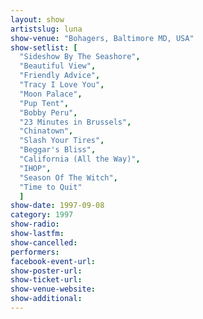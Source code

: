 ```yaml
---
layout: show
artistslug: luna
show-venue: "Bohagers, Baltimore MD, USA"
show-setlist: [
  "Sideshow By The Seashore",
  "Beautiful View",
  "Friendly Advice",
  "Tracy I Love You",
  "Moon Palace",
  "Pup Tent",
  "Bobby Peru",
  "23 Minutes in Brussels",
  "Chinatown",
  "Slash Your Tires",
  "Beggar's Bliss",
  "California (All the Way)",
  "IHOP",
  "Season Of The Witch",
  "Time to Quit"
  ]
show-date: 1997-09-08
category: 1997
show-radio: 
show-lastfm: 
show-cancelled: 
performers: 
facebook-event-url: 
show-poster-url: 
show-ticket-url: 
show-venue-website: 
show-additional: 
---
```


